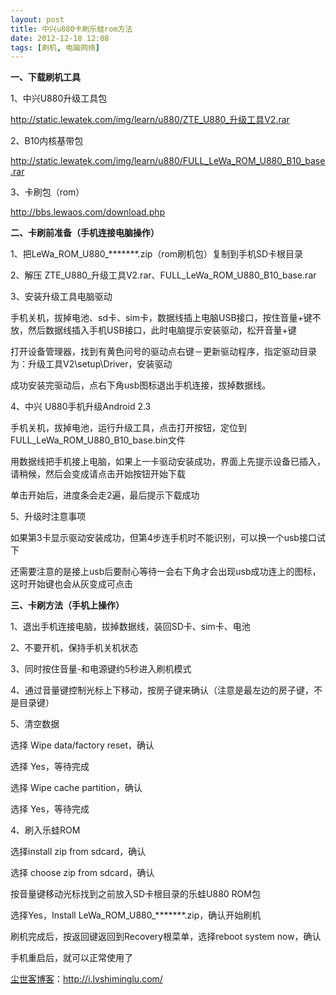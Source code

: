 ```yaml
---
layout: post
title: 中兴u880卡刷乐蛙rom方法
date: 2012-12-18 12:08
tags: [刷机, 电脑网络]
---
```

<strong>一、下载刷机工具</strong>

1、中兴U880升级工具包

<a href="http://static.lewatek.com/img/learn/u880/ZTE_U880_升级工具V2.rar" target="_blank">http://static.lewatek.com/img/learn/u880/ZTE_U880_升级工具V2.rar</a>

2、B10内核基带包

<a href="http://static.lewatek.com/img/learn/u880/FULL_LeWa_ROM_U880_B10_base.rar" target="_blank">http://static.lewatek.com/img/learn/u880/FULL_LeWa_ROM_U880_B10_base.rar</a>

3、卡刷包（rom）

<a href="http://bbs.lewaos.com/download.php" target="_blank">http://bbs.lewaos.com/download.php</a>

<strong>二、卡刷前准备（手机连接电脑操作）</strong>

1、把LeWa_ROM_U880_*******.zip（rom刷机包）复制到手机SD卡根目录

2、解压 ZTE_U880_升级工具V2.rar、FULL_LeWa_ROM_U880_B10_base.rar

3、安装升级工具电脑驱动

手机关机，拔掉电池、sd卡、sim卡，数据线插上电脑USB接口，按住音量+键不放，然后数据线插入手机USB接口，此时电脑提示安装驱动，松开音量+键

打开设备管理器，找到有黄色问号的驱动点右键－更新驱动程序，指定驱动目录为：升级工具V2\setup\Driver，安装驱动

成功安装完驱动后，点右下角usb图标退出手机连接，拔掉数据线。

4、中兴 U880手机升级Android 2.3

手机关机，拔掉电池，运行升级工具，点击打开按钮，定位到FULL_LeWa_ROM_U880_B10_base.bin文件

用数据线把手机接上电脑，如果上一卡驱动安装成功，界面上先提示设备已插入，请稍候，然后会变成请点击开始按钮开始下载

单击开始后，进度条会走2遍，最后提示下载成功

5、升级时注意事项

如果第3卡显示驱动安装成功，但第4步连手机时不能识别，可以换一个usb接口试下

还需要注意的是接上usb后要耐心等待一会右下角才会出现usb成功连上的图标，这时开始键也会从灰变成可点击

<strong>三、卡刷方法（手机上操作）</strong>

1、退出手机连接电脑，拔掉数据线，装回SD卡、sim卡、电池

2、不要开机，保持手机关机状态

3、同时按住音量-和电源键约5秒进入刷机模式

4、通过音量键控制光标上下移动，按房子键来确认（注意是最左边的房子键，不是目录键）

5、清空数据

选择 Wipe data/factory reset，确认

选择 Yes，等待完成

选择 Wipe cache partition，确认

选择 Yes，等待完成

4、刷入乐蛙ROM

选择install zip from sdcard，确认

选择 choose zip from sdcard，确认

按音量键移动光标找到之前放入SD卡根目录的乐蛙U880 ROM包

选择Yes，Install LeWa_ROM_U880_*******.zip，确认开始刷机

刷机完成后，按返回键返回到Recovery根菜单，选择reboot system now，确认

手机重启后，就可以正常使用了

<a href="http://i.lvshiminglu.com/">尘世客博客</a>：<a href="http://i.lvshiminglu.com/">http://i.lvshiminglu.com/</a>


